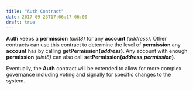 ```yaml
---
title: "Auth Contract"
date: 2017-09-23T17:06:17-06:00
draft: true
---
```

**Auth** keeps a **permission** *(uint8)* for any **account** *(address)*. Other contracts can use this contract to determine the level of **permission** any **account** has by calling **getPermission(*address*)**. Any account with enough **permission** *(uint8)* can also call **setPermission(*address*,*permission*)**.

<!--RQC CODE solidity Auth/Auth.sol -->

Eventually, the **Auth** contract will be extended to allow for more complex governance including voting and signally for specific changes to the system.
